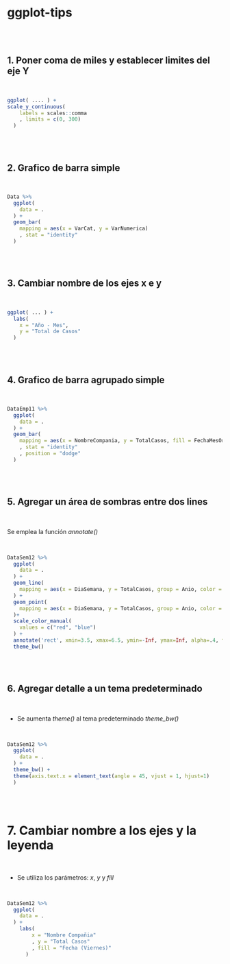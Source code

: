 # ggplot-tips

<br />
<br />

## 1. Poner coma de miles y establecer limites del eje Y

<br />

```r
ggplot( .... ) +
scale_y_continuous(
    labels = scales::comma
    , limits = c(0, 300)
  )
```


<br />
<br />

## 2. Grafico de barra simple

<br />

```r
Data %>%  
  ggplot(
    data = .
  ) +
  geom_bar(
    mapping = aes(x = VarCat, y = VarNumerica)
    , stat = "identity"
  )
```

<br />
<br />

## 3. Cambiar nombre de los ejes x e y

<br />

```r
ggplot( ... ) +
  labs(
    x = "Año - Mes",
    y = "Total de Casos"
  )
```

<br />
<br />

## 4. Grafico de barra agrupado simple

<br />

```r
DataEmp11 %>% 
  ggplot(
    data = .
  ) +
  geom_bar(
    mapping = aes(x = NombreCompania, y = TotalCasos, fill = FechaMesOrdenAjustado)
    , stat = "identity"
    , position = "dodge"
  )
```

<br />
<br />

## 5. Agregar un área de sombras entre dos lines

<br />

Se emplea la función *annotate()*

<br />

```r
DataSem12 %>% 
  ggplot(
    data = .
  ) +
  geom_line(
    mapping = aes(x = DiaSemana, y = TotalCasos, group = Anio, color = Anio)
  ) +
  geom_point(
    mapping = aes(x = DiaSemana, y = TotalCasos, group = Anio, color = Anio)
  )+
  scale_color_manual(
    values = c("red", "blue")
  ) +
  annotate('rect', xmin=3.5, xmax=6.5, ymin=-Inf, ymax=Inf, alpha=.4, fill='grey') +
  theme_bw()

```

<br />
<br />

## 6. Agregar detalle a un tema predeterminado

<br />

- Se aumenta *theme()* al tema predeterminado *theme_bw()*

<br />

```r
DataSem12 %>% 
  ggplot(
    data = .
  ) +
  theme_bw() +
  theme(axis.text.x = element_text(angle = 45, vjust = 1, hjust=1)
  )
```


<br />
<br />

# 7. Cambiar nombre a los ejes y la leyenda

<br />

- Se utiliza los parámetros: *x*, *y* y *fill*
  
<br />

```r
DataSem12 %>% 
  ggplot(
    data = .
  ) +
    labs(
        x = "Nombre Compañia"
        , y = "Total Casos"
        , fill = "Fecha (Viernes)"
      ) 
```


<br />
<br />




